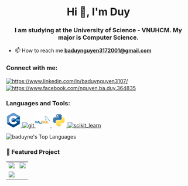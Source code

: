 <h1 align="center">Hi 👋, I'm Duy</h1>
<h3 align="center">I am studying at the University of Science - VNUHCM. My major is Computer Science.</h3>

- 📫 How to reach me **baduynguyen3172001@gmail.com**

<h3 align="left">Connect with me:</h3>
<p align="left">
<a href="https://linkedin.com/in/https://www.linkedin.com/in/baduynguyen3107/" target="blank"><img align="center" src="https://raw.githubusercontent.com/rahuldkjain/github-profile-readme-generator/master/src/images/icons/Social/linked-in-alt.svg" alt="https://www.linkedin.com/in/baduynguyen3107/" height="30" width="40" /></a>
<a href="https://fb.com/https://www.facebook.com/nguyen.ba.duy.364835" target="blank"><img align="center" src="https://raw.githubusercontent.com/rahuldkjain/github-profile-readme-generator/master/src/images/icons/Social/facebook.svg" alt="https://www.facebook.com/nguyen.ba.duy.364835" height="30" width="40" /></a>
</p>

<h3 align="left">Languages and Tools:</h3>
<p align="left"> <a href="https://www.w3schools.com/cpp/" target="_blank" rel="noreferrer"> <img src="https://raw.githubusercontent.com/devicons/devicon/master/icons/cplusplus/cplusplus-original.svg" alt="cplusplus" width="40" height="40"/> </a> <a href="https://git-scm.com/" target="_blank" rel="noreferrer"> <img src="https://www.vectorlogo.zone/logos/git-scm/git-scm-icon.svg" alt="git" width="40" height="40"/> </a> <a href="https://hadoop.apache.org/" target="_blank" rel="noreferrer"> </a> <a href="https://www.mysql.com/" target="_blank" rel="noreferrer"> <img src="https://raw.githubusercontent.com/devicons/devicon/master/icons/mysql/mysql-original-wordmark.svg" alt="mysql" width="40" height="40"/> </a> <a href="https://www.python.org" target="_blank" rel="noreferrer"> <img src="https://raw.githubusercontent.com/devicons/devicon/master/icons/python/python-original.svg" alt="python" width="40" height="40"/> </a> <a href="https://pytorch.org/" target="_blank" rel="noreferrer"> <a href="https://scikit-learn.org/" target="_blank" rel="noreferrer"> <img src="https://upload.wikimedia.org/wikipedia/commons/0/05/Scikit_learn_logo_small.svg" alt="scikit_learn" width="40" height="40"/> </a> </p>

![baduyne's Top Languages](https://github-readme-stats.vercel.app/api/top-langs/?username=baduyne&theme=vue-dark&show_icons=true&hide_border=true&layout=compact)

### 🔬 Featured Project

<table align="center">
  <tr>
    <td>
      <a href="https://github.com/baduyne/Age-Prediction-CNN">
        <img src="https://github-readme-stats.vercel.app/api/pin/?username=baduyne&repo=Age-Prediction-CNN&theme=radical&cache_seconds=60" height="150" />
      </a>
    </td>
     <td>
      <a href="https://github.com/baduyne/Analyzing-Neonatal-Mortality-Causes-1999-2022">
        <img src="https://github-readme-stats.vercel.app/api/pin/?username=baduyne&repo=Analyzing-Neonatal-Mortality-Causes-1999-2022&theme=radical&cache_seconds=60" height="150" />
      </a>
    </td>
  </tr>
  <tr>
   <td>
      <a href="https://github.com/baduyne/Income">
        <img src="https://github-readme-stats.vercel.app/api/pin/?username=baduyne&repo=Income&theme=radical&cache_seconds=60" height="150" />
      </a>
    </td>
    <td>
      <!-- Chưa có project, có thể để trống hoặc thêm project khác -->
    </td>
  </tr>
</table>



